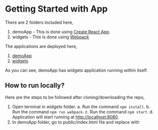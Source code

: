 # Getting Started with App

There are 2 folders included here,

1. demoApp - This is done using [Create React App](https://github.com/facebook/create-react-app).
2. widgets - This is done using [Webpack](https://webpack.js.org/)

The applications are deployed here,

1. [demoApp](https://widget-demo-app.netlify.app/)
2. [widgets](https://card-widget.netlify.app/)

As you can see, demoApp has widgets application running within itself.

## How to run locally?

Here are the steps to be followed after cloning/downloading the repo,

1. Open terminal in widgets folder.
   a. Run the command `npm install`.
   b. Run the command `npm run webpack`.
   c. Run the command `npm start`.
   d. Application will start running at [http://localhost:8080](http://localhost:8080).
2. In demoApp folder, go to public/index.html file and replace <script src="https://card-widget.netlify. app/card_widget_bundle.js"></script> with <script src="http://localhost:8080/card_widget_bundle.js"><script>
3. Open terminal in demoApp folder.
   a. Run the command `npm install`.
   b. Run the command `npm start`.
   c. Application will start running at [http://localhost:3000](http://localhost:3000).

## What is happening?

The [widgets](https://card-widget.netlify.app/) application has two components basically, card_widget and feedback_widget which are bundled separately using [Code Splitting](https://webpack.js.org/guides/code-splitting/) and deployed. The component card_widget is complete and feedback_widget just has a text saying "Feedback Card".

The [demoApp](https://widget-demo-app.netlify.app/) uses one of the bundles from above, card_widget_bundle.js and loads it inside the application. Here, the widgets application acts like a micro-app.
